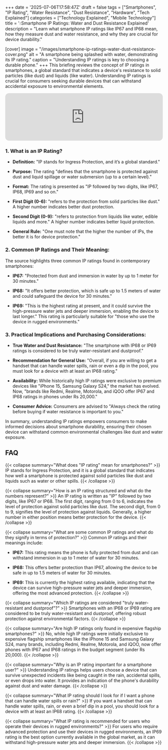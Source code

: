 +++
date = '2025-07-06T17:58:47Z'
draft = false
tags = ["Smartphones", "IP Rating", "Water Resistance", "Dust Resistance", "Hardware", "Tech Explained"]
categories = ["Technology Explained", "Mobile Technology"]
title = '💧Smartphone IP Ratings: Water and Dust Resistance Explained'
description = "Learn what smartphone IP ratings like IP67 and IP68 mean, how they measure dust and water resistance, and why they are crucial for device durability."

[cover]
  image = "/images/smartphone-ip-ratings-water-dust-resistance-cover.png"
  alt = "A smartphone being splashed with water, demonstrating its IP rating."
  caption = "Understanding IP ratings is key to choosing a durable phone."
+++
This briefing reviews the concept of IP ratings in smartphones, a global standard that indicates a device's resistance to solid particles (like dust) and liquids (like water). Understanding IP ratings is crucial for consumers seeking durable devices that can withstand accidental exposure to environmental elements.
<iframe style="border-radius:12px" src="https://open.spotify.com/embed/episode/3LKxAHLzXyr8UWM2GOie9Z?utm_source=generator" width="100%" height="152" frameBorder="0" allowfullscreen="" allow="autoplay; clipboard-write; encrypted-media; fullscreen; picture-in-picture" loading="lazy"></iframe>

### 1\. What is an IP Rating?

*   **Definition:** "IP stands for Ingress Protection, and it’s a global standard."
    
*   **Purpose:** The rating "defines that the smartphone is protected against dust and liquid spillage or water submersion (up to a certain level)."
    
*   **Format:** The rating is presented as "IP followed by two digits, like IP67, IP68, IP69 and so on."
    
*   **First Digit (0-6):** "refers to the protection from solid particles like dust." A higher number indicates better dust protection.
    
*   **Second Digit (0-9):** "refers to protection from liquids like water, edible liquids and more." A higher number indicates better liquid protection.
    
*   **General Rule:** "One must note that the higher the number of IPs, the better it is for device protection."
    

### 2\. Common IP Ratings and Their Meaning:

The source highlights three common IP ratings found in contemporary smartphones:

*   **IP67:** "Protected from dust and immersion in water by up to 1 meter for 30 minutes."
    
*   **IP68:** "It offers better protection, which is safe up to 1.5 meters of water and could safeguard the device for 30 minutes."
    
*   **IP69:** "This is the highest rating at present, and it could survive the high-pressure water jets and deeper immersion, enabling the device to last longer." This rating is particularly suitable for "those who use the device in rugged environments."
    

### 3\. Practical Implications and Purchasing Considerations:

*   **True Water and Dust Resistance:** "The smartphone with IP68 or IP69 ratings is considered to be truly water-resistant and dustproof."
    
*   **Recommendation for General Use:** "Overall, if you are willing to get a handset that can handle water spills, rain or even a dip in the pool, you must look for a device with at least an IP68 rating."
    
*   **Availability:** While historically high IP ratings were exclusive to premium devices like "iPhone 15, Samsung Galaxy S24," the market has evolved. Now, "brands like Redmi, Realme, Motorola, and iQOO offer IP67 and IP68 ratings in phones under Rs 20,000."
    
*   **Consumer Advice:** Consumers are advised to "Always check the rating before buying if water resistance is important to you."
    

In summary, understanding IP ratings empowers consumers to make informed decisions about smartphone durability, ensuring their chosen device can withstand common environmental challenges like dust and water exposure.

## FAQ

{{< collapse summary="What does \"IP rating\" mean for smartphones?" >}}
IP stands for Ingress Protection, and it is a global standard that indicates how well a smartphone is protected against solid particles like dust and liquids such as water or other spills.
{{< /collapse >}}

{{< collapse summary="How is an IP rating structured and what do the numbers represent?" >}}
An IP rating is written as "IP" followed by two digits, like IP67 or IP68. The first digit, ranging from 0 to 6, indicates the level of protection against solid particles like dust. The second digit, from 0 to 9, signifies the level of protection against liquids. Generally, a higher number in either position means better protection for the device.
{{< /collapse >}}

{{< collapse summary="What are some common IP ratings and what do they signify in terms of protection?" >}}
Common IP ratings and their meanings include:

*   **IP67:** This rating means the phone is fully protected from dust and can withstand immersion in up to 1 meter of water for 30 minutes.
    
*   **IP68:** This offers better protection than IP67, allowing the device to be safe in up to 1.5 meters of water for 30 minutes.
    
*   **IP69:** This is currently the highest rating available, indicating that the device can survive high-pressure water jets and deeper immersion, offering the most advanced protection.
{{< /collapse >}}

{{< collapse summary="Which IP ratings are considered \"truly water-resistant and dustproof\"?" >}}
Smartphones with an IP68 or IP69 rating are considered to be truly water-resistant and dustproof, offering robust protection against environmental factors.
{{< /collapse >}}

{{< collapse summary="Are high IP ratings only found in expensive flagship smartphones?" >}}
No, while high IP ratings were initially exclusive to expensive flagship smartphones like the iPhone 15 and Samsung Galaxy S24, many brands, including Redmi, Realme, Motorola, and iQOO, now offer phones with IP67 and IP68 ratings in the budget segment (under Rs 20,000).
{{< /collapse >}}

{{< collapse summary="Why is an IP rating important for a smartphone user?" >}}
Understanding IP ratings helps users choose a device that can survive unexpected incidents like being caught in the rain, accidental spills, or even drops into water. It provides an indication of the phone's durability against dust and water damage.
{{< /collapse >}}

{{< collapse summary="What IP rating should I look for if I want a phone that can handle water spills or rain?" >}}
If you want a handset that can handle water spills, rain, or even a brief dip in a pool, you should look for a device with at least an IP68 rating.
{{< /collapse >}}

{{< collapse summary="What IP rating is recommended for users who operate their devices in rugged environments?" >}}
For users who require advanced protection and use their devices in rugged environments, an IP69 rating is the best option currently available in the global market, as it can withstand high-pressure water jets and deeper immersion.
{{< /collapse >}}

